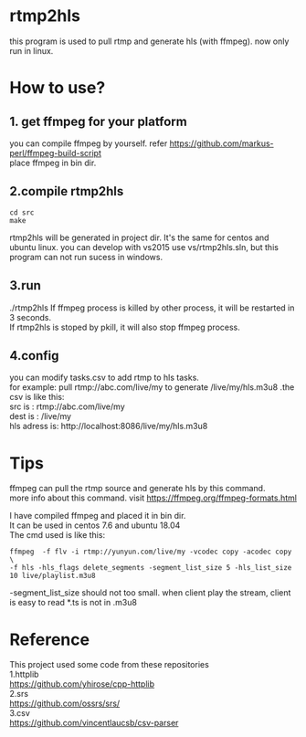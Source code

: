 rtmp2hls
===============================

this program is used to pull rtmp and generate hls (with ffmpeg).
now only run in linux.


# How to use?
## 1. get ffmpeg for your platform  
you can compile ffmpeg by yourself. refer https://github.com/markus-perl/ffmpeg-build-script  
place ffmpeg in bin dir.

## 2.compile rtmp2hls 
```
cd src
make 
```
rtmp2hls will be generated in project dir.
It's the same for centos and ubuntu linux.
you can develop with vs2015 use vs/rtmp2hls.sln, but this program can not run sucess in windows. 

## 3.run 
./rtmp2hls
If ffmpeg process is killed by other process, it will be restarted in 3 seconds.  
If rtmp2hls is stoped by pkill, it will also stop ffmpeg process.  

## 4.config
you can modify tasks.csv to add rtmp to hls tasks.  
for example: pull rtmp://abc.com/live/my to generate /live/my/hls.m3u8 .the csv is like this:  
src is : rtmp://abc.com/live/my  
dest is : /live/my  
hls adress is: http://localhost:8086/live/my/hls.m3u8


# Tips
ffmpeg can pull the rtmp source and generate hls by this command.  
more info about this command. visit https://ffmpeg.org/ffmpeg-formats.html

I have compiled  ffmpeg and placed it in bin dir.  
It can be used in centos 7.6 and ubuntu 18.04  
The cmd used is like this:   
```
ffmpeg  -f flv -i rtmp://yunyun.com/live/my -vcodec copy -acodec copy \
-f hls -hls_flags delete_segments -segment_list_size 5 -hls_list_size 10 live/playlist.m3u8
```

-segment_list_size should not too small.  when client play the stream, client is easy to read *.ts is not in .m3u8




# Reference
This project used some code from these repositories  
 1.httplib  
https://github.com/yhirose/cpp-httplib  
 2.srs  
https://github.com/ossrs/srs/  
 3.csv  
 https://github.com/vincentlaucsb/csv-parser  
